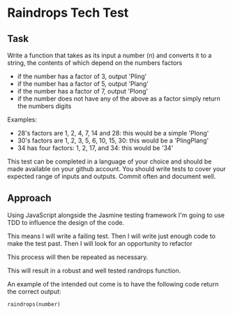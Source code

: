 # Raindrops Tech Test

## Task
Write a function that takes as its input a number (n) and converts it to a string, the contents of which depend on the numbers factors

- if the number has a factor of 3, output 'Pling'
- if the number has a factor of 5, output 'Plang'
- if the number has a factor of 7, output 'Plong'
- if the number does not have any of the above as a factor simply return the numbers digits

Examples:
- 28's factors are 1, 2, 4, 7, 14 and 28: this would be a simple 'Plong'
- 30's factors are 1, 2, 3, 5, 6, 10, 15, 30: this would be a 'PlingPlang'
- 34 has four factors: 1, 2, 17, and 34: this would be '34'

This test can be completed in a language of your choice and should be made available on your github account. You should write tests to cover your expected range of inputs and outputs. Commit often and document well.

## Approach
Using JavaScript alongside the Jasmine testing framework I'm going to use TDD to influence the design of the code.

This means I will write a failing test.
Then I will write just enough code to make the test past.
Then I will look for an opportunity to refactor

This process will then be repeated as necessary.

This will result in a robust and well tested randrops function.

An example of the intended out come is to have the following code return the correct output:

```
raindrops(number)
```

